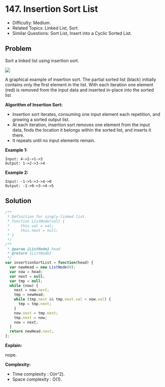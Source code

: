 # 147. Insertion Sort List

- Difficulty: Medium.
- Related Topics: Linked List, Sort.
- Similar Questions: Sort List, Insert into a Cyclic Sorted List.

## Problem

Sort a linked list using insertion sort.

![](https://upload.wikimedia.org/wikipedia/commons/0/0f/Insertion-sort-example-300px.gif)

A graphical example of insertion sort. The partial sorted list (black) initially contains only the first element in the list.
With each iteration one element (red) is removed from the input data and inserted in-place into the sorted list

**Algorithm of Insertion Sort:**

- Insertion sort iterates, consuming one input element each repetition, and growing a sorted output list.
- At each iteration, insertion sort removes one element from the input data, finds the location it belongs within the sorted list, and inserts it there.
- It repeats until no input elements remain.

**Example 1:**

```
Input: 4->2->1->3
Output: 1->2->3->4
```

**Example 2:**

```
Input: -1->5->3->4->0
Output: -1->0->3->4->5
```

## Solution

```javascript
/**
 * Definition for singly-linked list.
 * function ListNode(val) {
 *     this.val = val;
 *     this.next = null;
 * }
 */
/**
 * @param {ListNode} head
 * @return {ListNode}
 */
var insertionSortList = function(head) {
  var newHead = new ListNode(0);
  var now = head;
  var next = null;
  var tmp = null;
  while (now) {
    next = now.next;
    tmp = newHead;
    while (tmp.next && tmp.next.val < now.val) {
      tmp = tmp.next;
    }
    now.next = tmp.next;
    tmp.next = now;
    now = next;
  }
  return newHead.next;
};
```

**Explain:**

nope.

**Complexity:**

* Time complexity : O(n^2).
* Space complexity : O(1).
